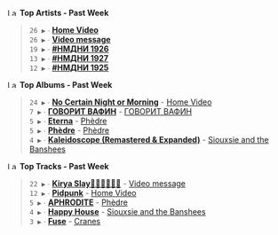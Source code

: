 <!--START_LASTFM_ARTISTS:{"period": "7day", "rows": 5}-->
<a href="https://last.fm" target="_blank"><img src="https://user-images.githubusercontent.com/17434202/215290617-e793598d-d7c9-428f-9975-156db1ba89cc.svg" alt="Last.fm Logo" width="18" height="13"/></a> **Top Artists - Past Week**

> `26 ▶️` ∙ **[Home Video](https://www.last.fm/music/Home+Video)**<br/>
> `26 ▶️` ∙ **[Video message](https://www.last.fm/music/Video+message)**<br/>
> `19 ▶️` ∙ **[#НМДНИ 1926](https://www.last.fm/music/%23%D0%9D%D0%9C%D0%94%D0%9D%D0%98+1926)**<br/>
> `13 ▶️` ∙ **[#НМДНИ 1927](https://www.last.fm/music/%23%D0%9D%D0%9C%D0%94%D0%9D%D0%98+1927)**<br/>
> `12 ▶️` ∙ **[#НМДНИ 1925](https://www.last.fm/music/%23%D0%9D%D0%9C%D0%94%D0%9D%D0%98+1925)**<br/>
<!--END_LASTFM_ARTISTS-->

<!--START_LASTFM_ALBUMS:{"period": "7day", "rows": 5}-->
<a href="https://last.fm" target="_blank"><img src="https://user-images.githubusercontent.com/17434202/215290617-e793598d-d7c9-428f-9975-156db1ba89cc.svg" alt="Last.fm Logo" width="18" height="13"/></a> **Top Albums - Past Week**

> `24 ▶️` ∙ **[No Certain Night or Morning](https://www.last.fm/music/Home+Video/No+Certain+Night+or+Morning)** - [Home Video](https://www.last.fm/music/Home+Video)<br/>
> `7 ▶️` ∙ **[ГОВОРИТ ВАФИН](https://www.last.fm/music/%D0%93%D0%9E%D0%92%D0%9E%D0%A0%D0%98%D0%A2+%D0%92%D0%90%D0%A4%D0%98%D0%9D/%D0%93%D0%9E%D0%92%D0%9E%D0%A0%D0%98%D0%A2+%D0%92%D0%90%D0%A4%D0%98%D0%9D)** - [ГОВОРИТ ВАФИН](https://www.last.fm/music/%D0%93%D0%9E%D0%92%D0%9E%D0%A0%D0%98%D0%A2+%D0%92%D0%90%D0%A4%D0%98%D0%9D)<br/>
> `5 ▶️` ∙ **[Eterna](https://www.last.fm/music/Ph%C3%A8dre/Eterna)** - [Phèdre](https://www.last.fm/music/Ph%C3%A8dre)<br/>
> `5 ▶️` ∙ **[Phèdre](https://www.last.fm/music/Ph%C3%A8dre/Ph%C3%A8dre)** - [Phèdre](https://www.last.fm/music/Ph%C3%A8dre)<br/>
> `4 ▶️` ∙ **[Kaleidoscope (Remastered & Expanded)](https://www.last.fm/music/Siouxsie+and+the+Banshees/Kaleidoscope+(Remastered+&+Expanded))** - [Siouxsie and the Banshees](https://www.last.fm/music/Siouxsie+and+the+Banshees)<br/>
<!--END_LASTFM_ALBUMS-->

<!--START_LASTFM_TRACKS:{"period": "7day", "rows": 5}-->
<a href="https://last.fm" target="_blank"><img src="https://user-images.githubusercontent.com/17434202/215290617-e793598d-d7c9-428f-9975-156db1ba89cc.svg" alt="Last.fm Logo" width="18" height="13"/></a> **Top Tracks - Past Week**

> `22 ▶️` ∙ **[Kirya Slay💅🏿🫦👩🏻‍🦲](https://www.last.fm/music/Video+message/_/Kirya+Slay%F0%9F%92%85%F0%9F%8F%BF%F0%9F%AB%A6%F0%9F%91%A9%F0%9F%8F%BB%E2%80%8D%F0%9F%A6%B2)** - [Video message](https://www.last.fm/music/Video+message)<br/>
> `12 ▶️` ∙ **[Pidpunk](https://www.last.fm/music/Home+Video/_/Pidpunk)** - [Home Video](https://www.last.fm/music/Home+Video)<br/>
> `5 ▶️` ∙ **[APHRODITE](https://www.last.fm/music/Ph%C3%A8dre/_/APHRODITE)** - [Phèdre](https://www.last.fm/music/Ph%C3%A8dre)<br/>
> `4 ▶️` ∙ **[Happy House](https://www.last.fm/music/Siouxsie+and+the+Banshees/_/Happy+House)** - [Siouxsie and the Banshees](https://www.last.fm/music/Siouxsie+and+the+Banshees)<br/>
> `3 ▶️` ∙ **[Fuse](https://www.last.fm/music/Cranes/_/Fuse)** - [Cranes](https://www.last.fm/music/Cranes)<br/>
<!--END_LASTFM_TRACKS-->